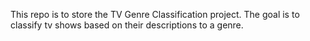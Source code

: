 This repo is to store the TV Genre Classification project. The goal is to classify tv shows based on their descriptions to a genre.
